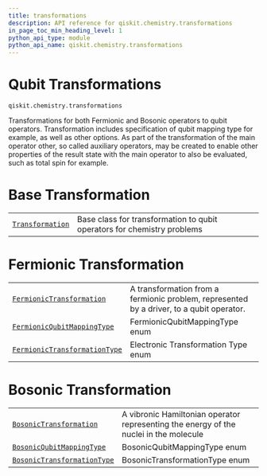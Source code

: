 ```yaml
---
title: transformations
description: API reference for qiskit.chemistry.transformations
in_page_toc_min_heading_level: 1
python_api_type: module
python_api_name: qiskit.chemistry.transformations
---
```


<span id="module-qiskit.chemistry.transformations" />

<span id="qiskit-chemistry-transformations" />

<span id="qubit-transformations-qiskit-chemistry-transformations" />

# Qubit Transformations

<span id="module-qiskit.chemistry.transformations" />

`qiskit.chemistry.transformations`

Transformations for both Fermionic and Bosonic operators to qubit operators. Transformation includes specification of qubit mapping type for example, as well as other options. As part of the transformation of the main operator other, so called auxiliary operators, may be created to enable other properties of the result state with the main operator to also be evaluated, such as total spin for example.

# Base Transformation

|                                                                                                                       |                                                                         |
| --------------------------------------------------------------------------------------------------------------------- | ----------------------------------------------------------------------- |
| [`Transformation`](qiskit.chemistry.transformations.Transformation "qiskit.chemistry.transformations.Transformation") | Base class for transformation to qubit operators for chemistry problems |

# Fermionic Transformation

|                                                                                                                                                              |                                                                                          |
| ------------------------------------------------------------------------------------------------------------------------------------------------------------ | ---------------------------------------------------------------------------------------- |
| [`FermionicTransformation`](qiskit.chemistry.transformations.FermionicTransformation "qiskit.chemistry.transformations.FermionicTransformation")             | A transformation from a fermionic problem, represented by a driver, to a qubit operator. |
| [`FermionicQubitMappingType`](qiskit.chemistry.transformations.FermionicQubitMappingType "qiskit.chemistry.transformations.FermionicQubitMappingType")       | FermionicQubitMappingType enum                                                           |
| [`FermionicTransformationType`](qiskit.chemistry.transformations.FermionicTransformationType "qiskit.chemistry.transformations.FermionicTransformationType") | Electronic Transformation Type enum                                                      |

# Bosonic Transformation

|                                                                                                                                                        |                                                                                       |
| ------------------------------------------------------------------------------------------------------------------------------------------------------ | ------------------------------------------------------------------------------------- |
| [`BosonicTransformation`](qiskit.chemistry.transformations.BosonicTransformation "qiskit.chemistry.transformations.BosonicTransformation")             | A vibronic Hamiltonian operator representing the energy of the nuclei in the molecule |
| [`BosonicQubitMappingType`](qiskit.chemistry.transformations.BosonicQubitMappingType "qiskit.chemistry.transformations.BosonicQubitMappingType")       | BosonicQubitMappingType enum                                                          |
| [`BosonicTransformationType`](qiskit.chemistry.transformations.BosonicTransformationType "qiskit.chemistry.transformations.BosonicTransformationType") | BosonicTransformationType enum                                                        |

